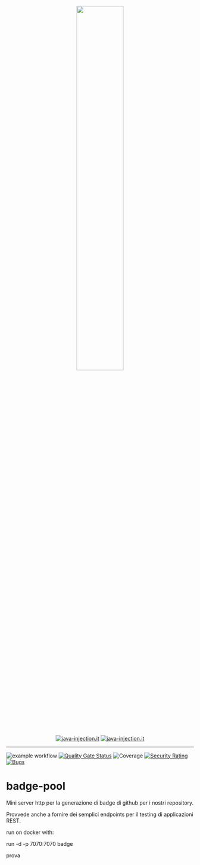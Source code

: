 <html>
<p align="center" width="100%">
    <a href="https://java-injection.it">
      <img width="50%" src="http://www.java-injection.it/wp-content/uploads/2022/06/jlogo_gra.png"><br>
      <img align="center" alt="java-injection.it" src="https://lin.java-injection.dev/badges/java-injection/web"></a>
    <a href="https://discord.gg/sqdCMNCxxe">
      <img align="center" alt="java-injection.it" src="https://dcbadge.vercel.app/api/server/sqdCMNCxxe?style=flat"></a>
      <br>
</p>
</html>


---
![example workflow](https://github.com/java-injection/badge-pool/actions/workflows/maven.yml/badge.svg?event=push)
[![Quality Gate Status](https://sonar.java-injection.dev/api/project_badges/measure?project=badge-pool&metric=alert_status&token=squ_fc56dc968c1432434550a5795087b7ca97654955)](https://sonar.java-injection.dev/dashboard?id=badge-pool)
![Coverage](https://lin.java-injection.dev/coverage/sonarqube?url=sonar.java-injection.dev&project-key=badge-pool&token=squ_fc56dc968c1432434550a5795087b7ca97654955)
[![Security Rating](https://sonar.java-injection.dev/api/project_badges/measure?project=badge-pool&metric=security_rating&token=squ_fc56dc968c1432434550a5795087b7ca97654955)](https://sonar.java-injection.dev/dashboard?id=badge-pool)
[![Bugs](https://sonar.java-injection.dev/api/project_badges/measure?project=badge-pool&metric=bugs&token=squ_fc56dc968c1432434550a5795087b7ca97654955)](https://sonar.java-injection.dev/dashboard?id=badge-pool)




# badge-pool
Mini server http per la generazione di badge di github per i nostri repository. 

Provvede anche a fornire dei semplici endpoints per il testing di applicazioni REST. 

run on docker with:

run -d -p 7070:7070 badge

prova 
